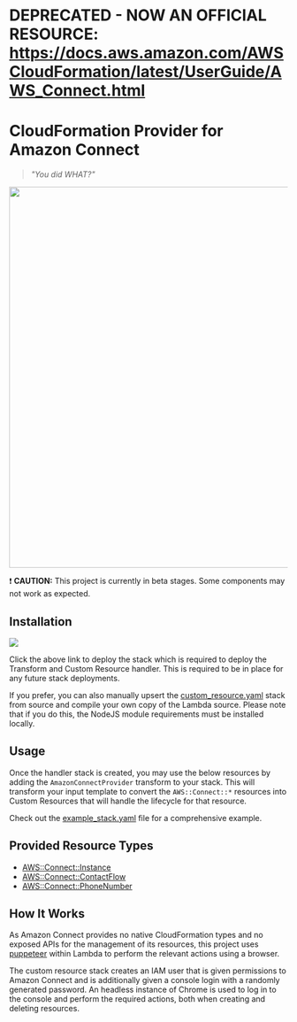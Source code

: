 # DEPRECATED - NOW AN OFFICIAL RESOURCE: https://docs.aws.amazon.com/AWSCloudFormation/latest/UserGuide/AWS_Connect.html

# CloudFormation Provider for Amazon Connect

> _"You did WHAT?"_

<img src="https://raw.githubusercontent.com/iann0036/amazon-connect-cfn/master/screen.png" width="588" height="689" />

:exclamation: **CAUTION:** This project is currently in beta stages. Some components may not work as expected.

## Installation

<a href="https://console.aws.amazon.com/cloudformation/home?#/stacks/new?&templateURL=https://s3.amazonaws.com/ianmckay-ap-southeast-2/amazonconnectprovider/custom_resource.yaml" target="_blank"><img src="https://s3.amazonaws.com/cloudformation-examples/cloudformation-launch-stack.png"></a>

Click the above link to deploy the stack which is required to deploy the Transform and Custom Resource handler. This is required to be in place for any future stack deployments.

If you prefer, you can also manually upsert the [custom_resource.yaml](custom_resource.yaml) stack from source and compile your own copy of the Lambda source. Please note that if you do this, the NodeJS module requirements must be installed locally.


## Usage

Once the handler stack is created, you may use the below resources by adding the `AmazonConnectProvider` transform to your stack. This will transform your input template to convert the `AWS::Connect::*` resources into Custom Resources that will handle the lifecycle for that resource.

Check out the [example_stack.yaml](example_stack.yaml) file for a comprehensive example.


## Provided Resource Types

* [AWS::Connect::Instance](docs/AWS_Connect_Instance.md)
* [AWS::Connect::ContactFlow](docs/AWS_Connect_ContactFlow.md)
* [AWS::Connect::PhoneNumber](docs/AWS_Connect_PhoneNumber.md)


## How It Works

As Amazon Connect provides no native CloudFormation types and no exposed APIs for the management of its resources, this project uses [puppeteer](https://developers.google.com/web/tools/puppeteer/) within Lambda to perform the relevant actions using a browser.

The custom resource stack creates an IAM user that is given permissions to Amazon Connect and is additionally given a console login with a randomly generated password. An headless instance of Chrome is used to log in to the console and perform the required actions, both when creating and deleting resources.

